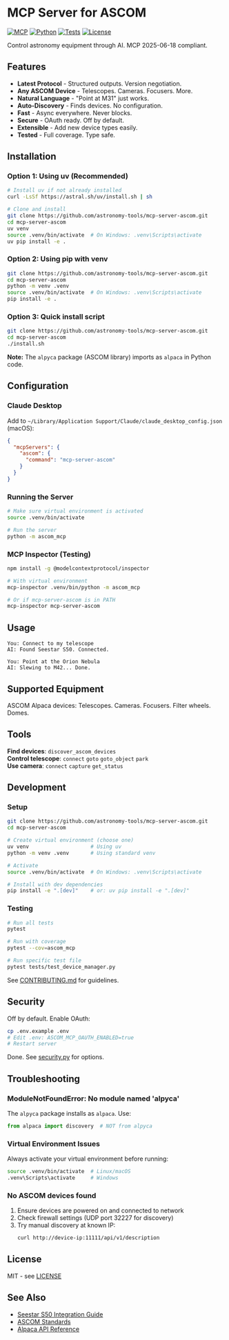 # MCP Server for ASCOM

[![MCP](https://img.shields.io/badge/MCP-2025--06--18-brightgreen.svg)](https://modelcontextprotocol.io)
[![Python](https://img.shields.io/badge/python-3.10%2B-blue.svg)](https://www.python.org/downloads/)
[![Tests](https://github.com/astronomy-tools/mcp-server-ascom/workflows/Test/badge.svg)](https://github.com/astronomy-tools/mcp-server-ascom/actions)
[![License](https://img.shields.io/badge/license-MIT-green.svg)](LICENSE)

Control astronomy equipment through AI. MCP 2025-06-18 compliant.

## Features

- **Latest Protocol** - Structured outputs. Version negotiation.
- **Any ASCOM Device** - Telescopes. Cameras. Focusers. More.
- **Natural Language** - "Point at M31" just works.
- **Auto-Discovery** - Finds devices. No configuration.
- **Fast** - Async everywhere. Never blocks.
- **Secure** - OAuth ready. Off by default.
- **Extensible** - Add new device types easily.
- **Tested** - Full coverage. Type safe.

## Installation

### Option 1: Using uv (Recommended)
```bash
# Install uv if not already installed
curl -LsSf https://astral.sh/uv/install.sh | sh

# Clone and install
git clone https://github.com/astronomy-tools/mcp-server-ascom.git
cd mcp-server-ascom
uv venv
source .venv/bin/activate  # On Windows: .venv\Scripts\activate
uv pip install -e .
```

### Option 2: Using pip with venv
```bash
git clone https://github.com/astronomy-tools/mcp-server-ascom.git
cd mcp-server-ascom
python -m venv .venv
source .venv/bin/activate  # On Windows: .venv\Scripts\activate
pip install -e .
```

### Option 3: Quick install script
```bash
git clone https://github.com/astronomy-tools/mcp-server-ascom.git
cd mcp-server-ascom
./install.sh
```

**Note:** The `alpyca` package (ASCOM library) imports as `alpaca` in Python code.

## Configuration

### Claude Desktop
Add to `~/Library/Application Support/Claude/claude_desktop_config.json` (macOS):
```json
{
  "mcpServers": {
    "ascom": {
      "command": "mcp-server-ascom"
    }
  }
}
```

### Running the Server

```bash
# Make sure virtual environment is activated
source .venv/bin/activate

# Run the server
python -m ascom_mcp
```

### MCP Inspector (Testing)
```bash
npm install -g @modelcontextprotocol/inspector

# With virtual environment
mcp-inspector .venv/bin/python -m ascom_mcp

# Or if mcp-server-ascom is in PATH
mcp-inspector mcp-server-ascom
```

## Usage

```
You: Connect to my telescope
AI: Found Seestar S50. Connected.

You: Point at the Orion Nebula
AI: Slewing to M42... Done.
```

## Supported Equipment

ASCOM Alpaca devices: Telescopes. Cameras. Focusers. Filter wheels. Domes.

## Tools

**Find devices**: `discover_ascom_devices`  
**Control telescope**: `connect` `goto` `goto_object` `park`  
**Use camera**: `connect` `capture` `get_status`

## Development

### Setup
```bash
git clone https://github.com/astronomy-tools/mcp-server-ascom.git
cd mcp-server-ascom

# Create virtual environment (choose one)
uv venv                    # Using uv
python -m venv .venv       # Using standard venv

# Activate
source .venv/bin/activate  # On Windows: .venv\Scripts\activate

# Install with dev dependencies
pip install -e ".[dev]"    # or: uv pip install -e ".[dev]"
```

### Testing
```bash
# Run all tests
pytest

# Run with coverage
pytest --cov=ascom_mcp

# Run specific test file
pytest tests/test_device_manager.py
```

See [CONTRIBUTING.md](CONTRIBUTING.md) for guidelines.

## Security

Off by default. Enable OAuth:

```bash
cp .env.example .env
# Edit .env: ASCOM_MCP_OAUTH_ENABLED=true
# Restart server
```

Done. See [security.py](src/ascom_mcp/security.py) for options.

## Troubleshooting

### ModuleNotFoundError: No module named 'alpyca'
The `alpyca` package installs as `alpaca`. Use:
```python
from alpaca import discovery  # NOT from alpyca
```

### Virtual Environment Issues
Always activate your virtual environment before running:
```bash
source .venv/bin/activate  # Linux/macOS
.venv\Scripts\activate     # Windows
```

### No ASCOM devices found
1. Ensure devices are powered on and connected to network
2. Check firewall settings (UDP port 32227 for discovery)
3. Try manual discovery at known IP:
   ```bash
   curl http://device-ip:11111/api/v1/description
   ```

## License

MIT - see [LICENSE](LICENSE)

## See Also

- [Seestar S50 Integration Guide](docs/seestar_integration.md)
- [ASCOM Standards](https://ascom-standards.org/)
- [Alpaca API Reference](https://ascom-standards.org/api/)